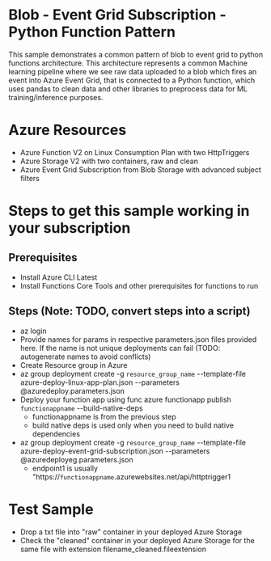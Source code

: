 # Blob - Event Grid Subscription - Python Function Pattern

This sample demonstrates a common pattern of blob to event grid to python functions architecture. This architecture represents a common Machine learning pipeline where
we see raw data uploaded to a blob which fires an event into Azure Event Grid, that is connected to a Python function, which uses pandas to clean data and  other libraries to preprocess data for ML training/inference purposes.

# Azure Resources

- Azure Function V2 on Linux Consumption Plan with two HttpTriggers
- Azure Storage V2 with two containers, raw and clean
- Azure Event Grid Subscription from Blob Storage with advanced subject filters

# Steps to get this sample working in your subscription

## Prerequisites
- Install Azure CLI Latest
- Install Functions Core Tools and other prerequisites for functions to run

## Steps (Note: TODO, convert steps into a script)
- az login
- Provide names for params in respective parameters.json files provided here. If the name is not unique deployments can fail (TODO: autogenerate names to avoid conflicts)
- Create Resource group in Azure
- az group deployment create -g `resource_group_name` --template-file azure-deploy-linux-app-plan.json --parameters @azuredeploy.parameters.json
- Deploy your function app using func azure functionapp publish `functionappname` --build-native-deps
    - functionappname is from the previous step
    - build native deps is used only when you need to build native dependencies
- az group deployment create -g `resource_group_name` --template-file azure-deploy-event-grid-subscription.json --parameters @azuredeployeg.parameters.json
    - endpoint1 is usually "https://`functionappname`.azurewebsites.net/api/httptrigger1

# Test Sample

- Drop a txt file into "raw" container in your deployed Azure Storage
- Check the "cleaned" container in your deployed Azure Storage for the same file with extension filename_cleaned.fileextension


